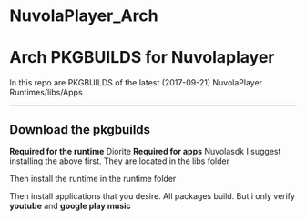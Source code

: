 # NuvolaPlayer_Arch
Arch PKGBUILDS for Nuvolaplayer
===================


In this repo are PKGBUILDS of the latest (2017-09-21) NuvolaPlayer Runtimes/libs/Apps

----------


Download the pkgbuilds
-------------

 **Required for the runtime** Diorite
 **Required for apps** Nuvolasdk
I suggest installing the above first. They are located in the libs folder

Then install the runtime in the runtime folder

Then install applications that you desire. All packages build. But i only verify **youtube** and **google play music**
